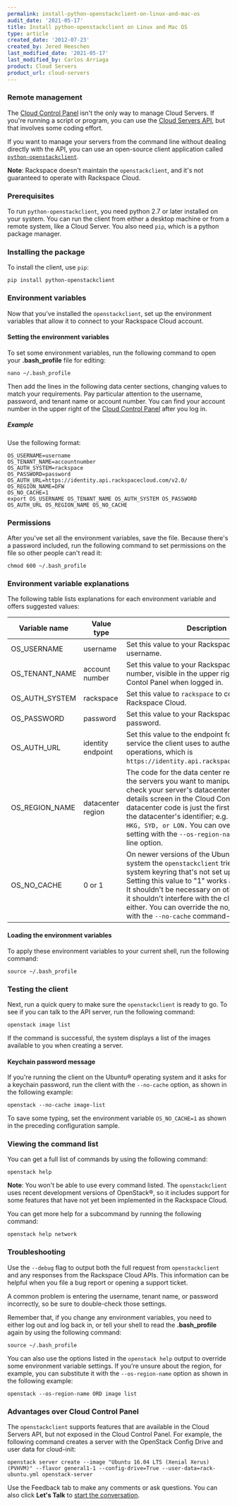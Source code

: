 ```yaml
---
permalink: install-python-openstackclient-on-linux-and-mac-os
audit_date: '2021-05-17'
title: Install python-openstackclient on Linux and Mac OS
type: article
created_date: '2012-07-23'
created_by: Jered Heeschen
last_modified_date: '2021-05-17'
last_modified_by: Carlos Arriaga
product: Cloud Servers
product_url: cloud-servers
---
```


### Remote management

The [Cloud Control Panel](https://login.rackspace.com) isn't the only way to
manage Cloud Servers. If you're running a script or program, you can use the
[Cloud Servers API](https://docs.rackspace.com/docs/cloud-servers/v2/developer-guide/),
but that involves some coding effort.

If you want to manage your servers from the command line without dealing
directly with the API, you can use an open-source client application
called [`python-openstackclient`](https://pypi.python.org/pypi/python-openstackclient/).

**Note**: Rackspace doesn't maintain the `openstackclient`, and it's not
guaranteed to operate with Rackspace Cloud.

### Prerequisites

To run `python-openstackclient`, you need python 2.7 or later installed on
your system. You can run the client from either a desktop machine or
from a remote system, like a Cloud Server. You also need `pip`, which is a python package manager.

### Installing the package

To install the client, use `pip`:

    pip install python-openstackclient


### Environment variables

Now that you've installed the `openstackclient`, set up the environment variables that
allow it to connect to your Rackspace Cloud account.

#### Setting the environment variables

To set some environment variables, run the following command to open your
**.bash_profile** file for editing:

    nano ~/.bash_profile

Then add the lines in the following data center sections, changing values to
match your requirements. Pay particular attention to the username, password,
and tenant name or account number. You can find your account number
in the upper right of the [Cloud Control Panel](https://login.rackspace.com)
after you log in.

##### Example

Use the following format:

    OS_USERNAME=username
    OS_TENANT_NAME=accountnumber
    OS_AUTH_SYSTEM=rackspace
    OS_PASSWORD=password
    OS_AUTH_URL=https://identity.api.rackspacecloud.com/v2.0/
    OS_REGION_NAME=DFW
    OS_NO_CACHE=1
    export OS_USERNAME OS_TENANT_NAME OS_AUTH_SYSTEM OS_PASSWORD OS_AUTH_URL OS_REGION_NAME OS_NO_CACHE


### Permissions

After you've set all the environment variables, save the file. Because
there's a password included, run the following command to set permissions on
the file so other people can't read it:

    chmod 600 ~/.bash_profile

### Environment variable explanations

The following table lists explanations for each environment variable and
offers suggested values:

| Variable name    | Value type          | Description                                                                                                                                                                                                                                                                                                                                                                                     |
|------------------|---------------------|-------------------------------------------------------------------------------------------------------------------------------------------------------------------------------------------------------------------------------------------------------------------------------------------------------------------------------------------------------------------------------------------------|
| OS\_USERNAME     | username            | Set this value to your Rackspace Cloud account username.                                                                                                                                                                                                                                                                                                                                        |
| OS\_TENANT\_NAME | account number      | Set this value to your Rackspace Cloud account number, visible in the upper right of the Cloud Contol Panel when logged in.                                                                                                                                                                                                                                                                     |
| OS\_AUTH\_SYSTEM | rackspace           | Set this value to `rackspace` to connect to the Rackspace Cloud.                                                                                                                                                                                                                                                                                                                                |
| OS\_PASSWORD     | password | Set this value to your Rackspace Cloud account password.         |
| OS\_AUTH\_URL    | identity endpoint   | Set this value to the endpoint for the identity service the client uses to authenticate for API operations, which is `https://identity.api.rackspacecloud.com/v2.0`.                                                                             |
| OS\_REGION\_NAME | datacenter region   | The code for the data center region containing the servers you want to manipulate. You can check your server's datacenter by checking its details screen in the Cloud Control Panel. The datacenter code is just the first three letters of the datacenter's identifier; e.g. `DFW, IAD, ORD, HKG, SYD, or LON.` You can override the region setting with the `--os-region-name` command-line option. |
| OS\_NO\_CACHE    | 0 or 1              | On newer versions of the Ubuntu operating system the `openstackclient` tries to use a system keyring that's not set up on servers. Setting this value to "1" works around the issue. It shouldn't be necessary on other systems, but it shouldn't interfere with the client's operations either. You can override the no\_cache setting with the `--no-cache` command-line option.                             |

#### Loading the environment variables

To apply these environment variables to your current shell, run the following
command:

    source ~/.bash_profile

### Testing the client

Next, run a quick query to make sure the `openstackclient` is ready to go.
To see if you can talk to the API server, run the following command:

    openstack image list

If the command is successful, the system displays a list of the images available
to you when creating a server.

#### Keychain password message

If you're running the client on the Ubuntu&reg; operating system and it asks for a
keychain password, run the client with the  `--no-cache` option, as shown in
the following example:

    openstack --no-cache image-list

To save some typing, set the environment variable `OS_NO_CACHE=1` as shown in
the preceding configuration sample.

### Viewing the command list

You can get a full list of commands by using the following command:

    openstack help

**Note**: You won't be able to use every command listed. The
`openstackclient` uses recent development versions of
OpenStack&reg;, so it includes support for some features that have not yet
been implemented in the Rackspace Cloud.

You can get more help for a subcommand by running the following command:

    openstack help network

### Troubleshooting

Use the `--debug` flag to output both the full request from `openstackclient` and any responses from the Rackspace Cloud APIs. This information can be helpful when you file a bug report or opening a support ticket.

A common problem is entering the username, tenant name, or password
incorrectly, so be sure to double-check those settings.

Remember that, if you change any environment variables, you need to
either log out and log back in, or tell your shell to read the
**.bash_profile** again by using the following command:

    source ~/.bash_profile

You can also use the options listed in the `openstack help` output
to override some environment variable settings. If you're unsure about
the region, for example, you can substitute it with the
`--os-region-name` option as shown in the following example:

    openstack --os-region-name ORD image list

### Advantages over Cloud Control Panel

The `openstackclient` supports features that are available in the Cloud Servers API, but not exposed in the Cloud Control Panel. For example, the following command creates a server with the OpenStack Config Drive and user data for cloud-init:

    openstack server create --image "Ubuntu 16.04 LTS (Xenial Xerus) (PVHVM)" --flavor general1-1 --config-drive=True --user-data=rack-ubuntu.yml openstack-server

Use the Feedback tab to make any comments or ask questions. You can also click
**Let's Talk** to [start the conversation](https://www.rackspace.com/). 
